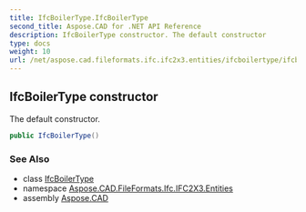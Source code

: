 ```yaml
---
title: IfcBoilerType.IfcBoilerType
second_title: Aspose.CAD for .NET API Reference
description: IfcBoilerType constructor. The default constructor
type: docs
weight: 10
url: /net/aspose.cad.fileformats.ifc.ifc2x3.entities/ifcboilertype/ifcboilertype/
---
```

## IfcBoilerType constructor

The default constructor.

```csharp
public IfcBoilerType()
```

### See Also

* class [IfcBoilerType](../)
* namespace [Aspose.CAD.FileFormats.Ifc.IFC2X3.Entities](../../ifcboilertype/)
* assembly [Aspose.CAD](../../../)


